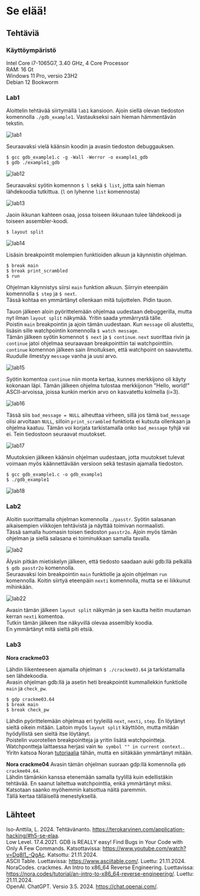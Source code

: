 # Se elää!

## Tehtäviä
### Käyttöympäristö

Intel Core i7-1065G7, 3.40 GHz, 4 Core Processor  
RAM: 16 Gt  
Windows 11 Pro, versio 23H2  
Debian 12 Bookworm  

### Lab1
Aloittelin tehtävää siirtymällä `lab1` kansioon. Ajoin siellä olevan tiedoston komennolla `./gdb_example1`. Vastaukseksi sain hieman hämmentävän tekstin.  

![lab1](images/lab1.png)

Seuraavaksi vielä käänsin koodin ja avasin tiedoston debuggauksen.  

    $ gcc gdb_example1.c -g -Wall -Werror -o example1_gdb
    $ gdb ./example1_gdb

![lab12](images/lab12.png)

Seuraavaksi syötin komennon `$ l` sekä `$ list`, jotta sain hieman lähdekoodia tutkittua. (`l` on lyhenne `list` komennosta)  

![lab13](images/lab13.png)

Jaoin ikkunan kahteen osaa, jossa toiseen ikkunaan tulee lähdekoodi ja toiseen assembler-koodi.

    $ layout split

![lab14](images/lab14.png)

Lisäsin breakpointit molempien funktioiden alkuun ja käynnistin ohjelman.  

    $ break main
    $ break print_scrambled
    $ run

Ohjelman käynnistys siirsi `main` funktion alkuun. Siirryin eteenpäin komennolla `$ step` ja `$ next`.  
Tässä kohtaa en ymmärtänyt ollenkaan mitä tuijottelen. Pidin tauon.  

Tauon jälkeen aloin pyörittelemään ohjelmaa uudestaan debuggerilla, mutta nyt ilman `layout split` näkymää. Yritin saada ymmärrystä tälle.  
Poistin `main` breakpointin ja ajoin tämän uudestaan. Kun `message` oli alustettu, lisäsin sille watchpointin komennolla `$ watch message`.  
Tämän jälkeen syötin komennot `$ next` ja `$ continue`. `next` suorittaa rivin ja `continue` jatoi ohjelmaa seuraavaan breakpointtiin tai watchpointtiin.  
`continue` komennon jälkeen sain ilmoituksen, että watchpoint on saavutettu. Ruudulle ilmestyy `message` vanha ja uusi arvo.  

![lab15](images/lab15.png)

Syötin komentoa `continue` niin monta kertaa, kunnes merkkijono oli käyty kokonaan läpi. Tämän jälkeen ohjelma tulostaa merkkijonon "Hello, world!" ASCII-arvoissa, joissa kunkin merkin arvo on kasvatettu kolmella (i=3).  

![lab16](images/lab16.png)

Tässä siis `bad_message = NULL` aiheuttaa virheen, sillä jos tämä `bad_message` olisi arvoltaan `NULL`, silloin `print_scrambled` funktiota ei kutsuta ollenkaan ja ohjelma kaatuu.  Tämän voi korjata tarkistamalla onko `bad_message` tyhjä vai ei. Tein tiedostoon seuraavat muutokset.  

![lab17](images/lab17.png)

Muutoksien jälkeen käänsin ohjelman uudestaan, jotta muutokset tulevat voimaan myös käännettävään versioon sekä testasin ajamalla tiedoston.  

    $ gcc gdb_example1.c -o gdb_example1
    $ ./gdb_example1

![lab18](images/lab18.png)

### Lab2
Aloitin suorittamalla ohjelman komennolla `./passtr`. Syötin salasanan aikaisempien viikkojen tehtävistä ja näyttää toimivan normaalisti.  
Tässä samalla huomasin toisen tiedoston `passtr2o`. Ajoin myös tämän ohjelman ja siellä salasana ei toiminukkaan samalla tavalla.  

![lab2](images/lab2.png)

Älysin pitkän mietiskelyn jälkeen, että tiedosto saadaan auki gdb:llä pelkällä `$ gdb passtr2o` komennolla.  
Seuraavaksi loin breakpointin `main` funktiolle ja ajoin ohjelman `run` komennolla.  Koitin siirtyä eteenpäin `nexti` komennolla, mutta se ei liikkunut mihinkään.  

![lab22](images/lab22.png)

Avasin tämän jälkeen `layout split` näkymän ja sen kautta heitin muutaman kerran `nexti` komentoa.  
Tutkin tämän jälkeen itse näkyvillä olevaa assemlbly koodia.  
En ymmärtänyt mitä sieltä piti etsiä.  

### Lab3
**Nora crackme03**

Lähdin liikenteeseen ajamalla ohjelman `$ ./crackme03.64` ja tarkistamalla sen lähdekoodia.  
Avasin ohjelman gdb:llä ja asetin heti breakpointit kummallekkin funktiolle `main` ja `check_pw`.  

    $ gdp crackme03.64
    $ break main
    $ break check_pw

Lähdin pyörittelemään ohjelmaa eri tyyleillä `next`, `nexti`, `step`. En löytänyt sieltä oikein mitään. Laitoin myös `layout split` käyttöön, mutta mitään hyödyllistä sen sieltä itse löytänyt.  
Poistelin vuorotellen breakpointteja ja yritin lisätä watchpointteja. Watchpontteja laittaessa herjasi vain `No symbol "" in current context.`. Yiritn katsoa Noran [tutoriaalia](https://nora.codes/tutorial/an-intro-to-x86_64-reverse-engineering/) tähän, mutta en siitäkään ymmärtänyt mitään.  

**Nora crackme04**
Avasin tämän ohjelman suoraan gdp:llä komennolla `gdb crackme04.64`.  
Lähdin tämänkin kanssa etenemään samalla tyylillä kuin edellistäkin tehtävää. En saanut laitettua watchpointtia, enkä ymmärtänyt miksi.  
Katsotaan saanko myöhemmin katsottua näitä paremmin.  
Tällä kertaa tälläisellä menestyksellä.  

## Lähteet
Iso-Anttila, L. 2024. Tehtävänanto. https://terokarvinen.com/application-hacking/#h5-se-elaa.  
Low Level. 17.4.2021. GDB is REALLY easy! Find Bugs in Your Code with Only A Few Commands. Katsottavissa: https://www.youtube.com/watch?v=Dq8l1_-QgAc. Katsottu: 21.11.2024.  
ASCII Table. Luettavissa: https://www.asciitable.com/. Luettu: 21.11.2024.  
NoraCodes. crackmes. An Intro to x86_64 Reverse Engineering. Luettavissa: https://nora.codes/tutorial/an-intro-to-x86_64-reverse-engineering/. Luettu: 21.11.2024.  
OpenAI. ChatGPT. Versio 3.5. 2024. https://chat.openai.com/.  

